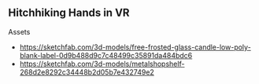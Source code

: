## Hitchhiking Hands in VR

Assets

- https://sketchfab.com/3d-models/free-frosted-glass-candle-low-poly-blank-label-0d9b488d9c7c48499c35891da484bdc6
- https://sketchfab.com/3d-models/metalshopshelf-268d2e8292c34448b2d05b7e432749e2
